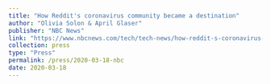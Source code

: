 ```yaml
---
title: "How Reddit's coronavirus community became a destination"
author: "Olivia Solon & April Glaser"
publisher: "NBC News"
link: "https://www.nbcnews.com/tech/tech-news/how-reddit-s-coronavirus-community-became-destination-n1162661"
collection: press
type: "Press"
permalink: /press/2020-03-18-nbc
date: 2020-03-18
---
```


